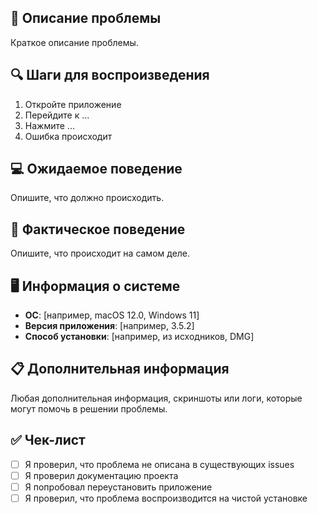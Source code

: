 ## 🐛 Описание проблемы

Краткое описание проблемы.

## 🔍 Шаги для воспроизведения

1. Откройте приложение
2. Перейдите к ...
3. Нажмите ...
4. Ошибка происходит

## 💻 Ожидаемое поведение

Опишите, что должно происходить.

## 📱 Фактическое поведение

Опишите, что происходит на самом деле.

## 🖥️ Информация о системе

- **ОС**: [например, macOS 12.0, Windows 11]
- **Версия приложения**: [например, 3.5.2]
- **Способ установки**: [например, из исходников, DMG]

## 📋 Дополнительная информация

Любая дополнительная информация, скриншоты или логи, которые могут помочь в решении проблемы.

## ✅ Чек-лист

- [ ] Я проверил, что проблема не описана в существующих issues
- [ ] Я проверил документацию проекта
- [ ] Я попробовал переустановить приложение
- [ ] Я проверил, что проблема воспроизводится на чистой установке 